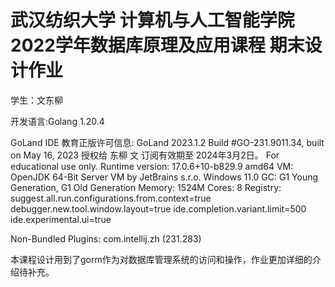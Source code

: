 # 武汉纺织大学 计算机与人工智能学院 2022学年数据库原理及应用课程 期末设计作业
学生：文东柳

开发语言:Golang 1.20.4

GoLand IDE 教育正版许可信息:
GoLand 2023.1.2
Build #GO-231.9011.34, built on May 16, 2023
授权给 东柳 文
订阅有效期至 2024年3月2日。
For educational use only.
Runtime version: 17.0.6+10-b829.9 amd64
VM: OpenJDK 64-Bit Server VM by JetBrains s.r.o.
Windows 11.0
GC: G1 Young Generation, G1 Old Generation
Memory: 1524M
Cores: 8
Registry:
suggest.all.run.configurations.from.context=true
debugger.new.tool.window.layout=true
ide.completion.variant.limit=500
ide.experimental.ui=true

Non-Bundled Plugins:
com.intellij.zh (231.283)

本课程设计用到了gorm作为对数据库管理系统的访问和操作，作业更加详细的介绍待补充。